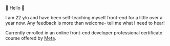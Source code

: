 👋 Hello 👋

I am 22 y/o and have been self-teaching myself front-end for a little over a year now. Any feedback is more than welcome- tell me what I need to hear!

Currently enrolled in an online front-end developer professional certificate course offered by [Meta](https://www.meta.com).
